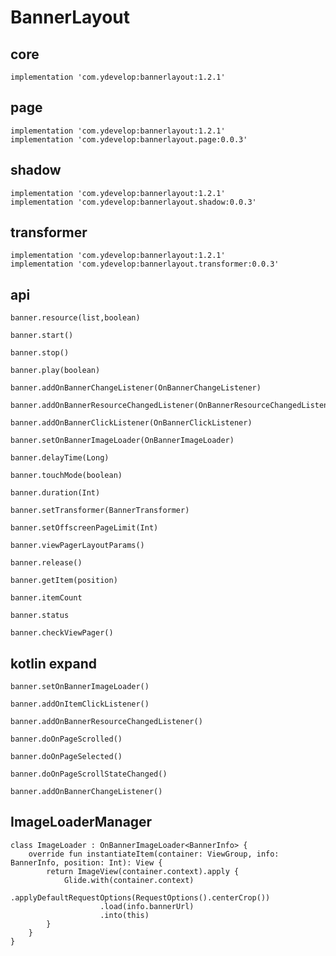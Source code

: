 # BannerLayout

## core

    implementation 'com.ydevelop:bannerlayout:1.2.1'
    
## page

    implementation 'com.ydevelop:bannerlayout:1.2.1'
    implementation 'com.ydevelop:bannerlayout.page:0.0.3'

## shadow

    implementation 'com.ydevelop:bannerlayout:1.2.1'
    implementation 'com.ydevelop:bannerlayout.shadow:0.0.3'

## transformer

    implementation 'com.ydevelop:bannerlayout:1.2.1'
    implementation 'com.ydevelop:bannerlayout.transformer:0.0.3'
    
## api
    
    banner.resource(list,boolean)
    
    banner.start()
    
    banner.stop()
    
    banner.play(boolean)
    
    banner.addOnBannerChangeListener(OnBannerChangeListener)
    
    banner.addOnBannerResourceChangedListener(OnBannerResourceChangedListener)
    
    banner.addOnBannerClickListener(OnBannerClickListener)
    
    banner.setOnBannerImageLoader(OnBannerImageLoader)
    
    banner.delayTime(Long)
    
    banner.touchMode(boolean)
    
    banner.duration(Int)
    
    banner.setTransformer(BannerTransformer)

    banner.setOffscreenPageLimit(Int)

    banner.viewPagerLayoutParams()

    banner.release()

    banner.getItem(position)

    banner.itemCount

    banner.status

    banner.checkViewPager()
    
## kotlin expand

    banner.setOnBannerImageLoader()

    banner.addOnItemClickListener()

    banner.addOnBannerResourceChangedListener()

    banner.doOnPageScrolled()

    banner.doOnPageSelected()

    banner.doOnPageScrollStateChanged()

    banner.addOnBannerChangeListener()

## ImageLoaderManager

    class ImageLoader : OnBannerImageLoader<BannerInfo> {
        override fun instantiateItem(container: ViewGroup, info: BannerInfo, position: Int): View {
            return ImageView(container.context).apply {
                Glide.with(container.context)
                        .applyDefaultRequestOptions(RequestOptions().centerCrop())
                        .load(info.bannerUrl)
                        .into(this)
            }
        }
    }